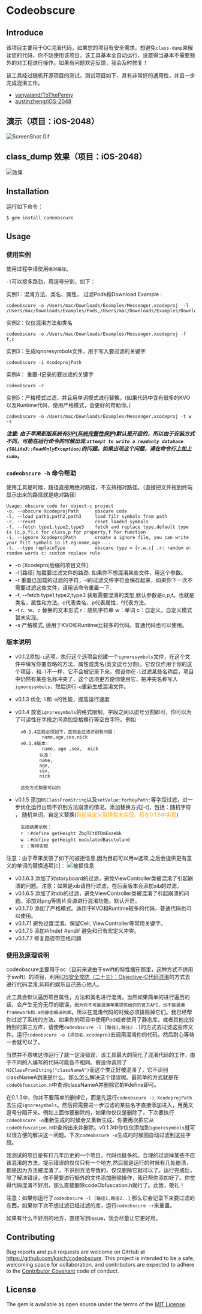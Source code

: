 # Codeobscure

## Introduce

该项目主要用于OC混淆代码，如果您的项目有安全需求。想避免`class-dump`来解读您的代码，你不妨使用该项目。该工具基本全自动运行，设置得当基本不需要额外的对工程进行操作。如果有问题欢迎反馈，我会及时修复！ 

该工具经过随机开源项目的测试，测试项目如下，具有非常好的通用性，并且一步完成混淆工作。

* [vanyaland/ToThePenny](https://github.com/vanyaland/ToThePenny)
* [austinzheng/iOS-2048](https://github.com/austinzheng/iOS-2048)


## 演示（项目：iOS-2048）

![ScreenShot Gif](./screen_shot.gif)

##  class_dump 效果（项目：iOS-2048）

![效果](./class_dump_img.png)

## Installation

运行如下命令：

    $ gem install codeobscure

## Usage

### 使用实例

使用过程中请使用`绝对路径`。

`-l`可以接多路劲，用逗号分割，如下：		

实例1：混淆方法、类名、属性， 过滤Pods和Download
Example :

	codeobscure -o /Users/mac/Downloads/Examples/Messenger.xcodeproj  -l /Users/mac/Downloads/Examples/Pods,/Users/mac/Downloads/Examples/Download

实例2：仅仅混淆方法和类名

	codeobscure -o /Users/mac/Downloads/Examples/Messenger.xcodeproj -f f,c

实例3：生成ignoresymbols文件，用于写入要过滤的关键字

	codeobscure -i XcodeprojPath	

实例4： 重置-l记录的要过滤的关键字

	codeobscure -r 

实例5：严格模式过滤，并且用单词模式进行替换。(如果代码中含有很多的KVO以及Runtime代码，使用严格模式，会更好的帮助你。)

	codeobscure -o /Users/mac/Downloads/Examples/Messenger.xcodeproj -t w -s
	

***注意:  由于苹果新版系统有[SIP(系统完整性保护)](https://support.apple.com/zh-cn/HT204899)默认是开启的，所以由于安装方式不同，可能在运行命令的时候出现:`attempt to write a readonly database (SQLite3::ReadOnlyException)`的问题。如果出现这个问题，请在命令行上加上`sudo`。***
 
 

### `codeobscure -h` 命令帮助 

使用工具是时候，路径直接用绝对路径，不支持相对路径。（直接把文件拖到终端显示出来的路径就是绝对路径）


	Usage: obscure code for object-c project
    -o, --obscure XcodeprojPath      obscure code
    -l, --load path1,path2,path3     load filt symbols from path
    -r, --reset                      reset loaded symbols
    -f, --fetch type1,type2,type3    fetch and replace type,default type is [c,p,f].c for class,p for property,f for function
    -i, --ignore XcodeprojPath       create a ignore file, you can write your filt symbols in it.eg:name,age ...
	-t, --type replaceType           obscure type = [r,w,c] ,r: random w: random words c: custom replace rule

* -o [Xcodeproj后缀的项目文件].    
* -l [路径] 加载要过滤文件的路劲. 如果你不想混淆某些文件，用这个参数。   
* -r 重置已加载的过滤的字符，-l的过滤文件字符会保存起来，如果你下一次不需要过滤这些文件，请用该命令重置一下.
* -f, --fetch type1,type2,type3    获取需要混淆的类型,默认参数是c,p,f。也就是类名，属性和方法。c代表类名，p代表属性，f代表方法。
* -t r、w、c   替换的文本形式  r：随机字符串  w：单词  c：自定义。自定义模式暂未实现。
* -s 严格模式, 适用于KVO和Runtime比较多的代码。普通代码也可以使用。
 


### 版本说明

* v0.1.2添加`-i`选项，执行这个选项会创建一个`ignoresymbols`文件，在这个文件中填写你要忽略的方法、属性或类名(英文逗号分割)。它仅仅作用于你的这个项目，和`-l`不一样，它不会被记录下来。假设你在`-l`过滤某些名称后，项目中仍然有某些名称冲突了，这个选项更方便你使用它，把冲突名称写入`ignoresymbols`，然后运行`-o`重新生成混淆文件。
* v0.1.3 优化`-l`和`-o`的性能，提高运行速度
* v0.1.4 放宽`ignoresymbols`的格式限制，字段之间以逗号分割即可，你可以为了可读性在字段之间添加空格换行等空白字符。例如

		v0.1.4之前必须如下，否则会过滤识别有问题：
				name,age,sex,nick
		v0.1.4版本:
				name, age ,sex,  nick 
			   以及：
			   name,
			   age,
			   sex,
			   nick
			   
		这些方式都是可以的
* v0.1.5 添加`NSClassFromString`以及`setValue:forKeyPath:`等字段过滤，进一步优化运行出现不识别方法崩溃的情况。添加替换方式[-t]，包括：随机字符 ， 随机单词，自定义替换(<font color=orange>目前自定义替换暂未实现，将在0.1.6中实现</font>)
	
		生成结果示例：	
		r ：#define getHeight ZbgTCtOTDmEazebk
		w ：#define getHeight nodulatedBasutoland
		c ：等待实现
注意：由于苹果反馈了如下的被拒信息,因为目前可以用w选项,之后会提供更有意义的单词的替换选项[c]：
![被拒信息](./reject_inform.png)
* v0.1.6.3 添加了对storyboard的过滤，避免ViewController类被混淆了引起崩溃的问题。注意：如果是xib请自行过滤，在后面版本会添加xib的过滤。
* v0.1.6.5 添加了对xib的过滤，避免ViewController类被混淆了引起崩溃的问题。添加对png等图片资源进行混淆功能。默认开启。
* v0.1.7.0 添加了严格模式。适用于KVO和Runtime较多的代码，普通代码也可以使用。
* v0.1.7.1 避免过度混淆。保留Cell, ViewController等常用关键字。 
* v0.1.7.5 添加#ifndef #endif 避免和已有宏定义冲突。
* v0.1.7.7 修复路径带空格问题

### 使用及原理说明
 
codeobscure主要用于oc（目前来说由于swift的特性摆在那里，这种方式不适用于swift）的项目，利用[iOS安全攻防（二十三）：Objective-C代码混淆](http://blog.csdn.net/yiyaaixuexi/article/details/29201699)的方式去进行代码混淆,纯粹的娱乐自己恶心他人。		

此工具会默认遍历项目属性，方法和类名进行混淆。当然如果简单的进行遍历的话，会产生无穷无尽的错误，`因为你不可能混淆苹果提供给你的官方API，也不能混淆framework和.a的静态编译的库`。所以在混淆代码的时候必须排除掉它们。我已经帮你过滤了系统的方法。如果你的项目中使用Pod或者使用了静态库，或者其他比较特别的第三方库，请使用`codeobscure -l [路径1,路径2..]`的方式去过滤这些库文件。运行`codeobscure -o [项目名.xcodepro]`去调用混淆你的代码，然后耐心等待一会就可以了。
		
当然并不意味这你运行了就一定没错误，该工具最大的简化了混淆代码的工作，由于不同的人编写的代码可能各不相同。假设你调用了`NSClassFromString("classNameA")`而这个类正好被混淆了，它不识别classNameA到底是什么。那么怎么解决这个错误呢。最简单的方式就是在`codeObfuscation.h`中查询classNameA并删除它的#define即可。		

在0.1.3中，你并不要简单的删掉它，而是先运行`codeobscure -i XcodeprojPath`去生成`ignoresymbols`。然后把需要进一步过滤的某些名字直接添加进入，用英文逗号分隔开来。例如上面你要删除的，如果你仅仅是删除了，下次要执行`codeobscure -o`重新生成的时候会又重新生成，你要再次把它从`codeObfuscation.h`中查询出来并删除。v0.1.3中你仅仅添加到`ignoresymbols`就可以很方便的解决这一问题。下次`codeobscure -o`生成的时候回自动过滤到这些字段。

我测试的项目是有打几年历史的一个项目，代码也挺多的。合理的过滤掉某些不应该混淆的方法。提示错误的仅仅只有一个地方,然后就是运行的时候有几处崩溃，都是因为方法被混淆了，不识别方法导致的，仅仅删除它就可以了。运行完成后，除了解决错误，你不需要进行额外的文件添加删除操作，我已帮你添加好了。你觉得代码混淆不好用，那么直接删除codeObfuscation.h就行了。此致，敬礼！	


注意：如果你运行了`codeobscure -l [路径1,路径2..]`,那么它会记录下来要过滤的东西。如果你下次不想过滤已经过滤的库，运行`codeobscure -r`来重置。

如果有什么不好用的地方，直接写到issue，我会尽量让它更好用。
  


## Contributing

Bug reports and pull requests are welcome on GitHub at https://github.com/kaich/codeobscure. This project is intended to be a safe, welcoming space for collaboration, and contributors are expected to adhere to the [Contributor Covenant](http://contributor-covenant.org) code of conduct.


## License

The gem is available as open source under the terms of the [MIT License](http://opensource.org/licenses/MIT).

